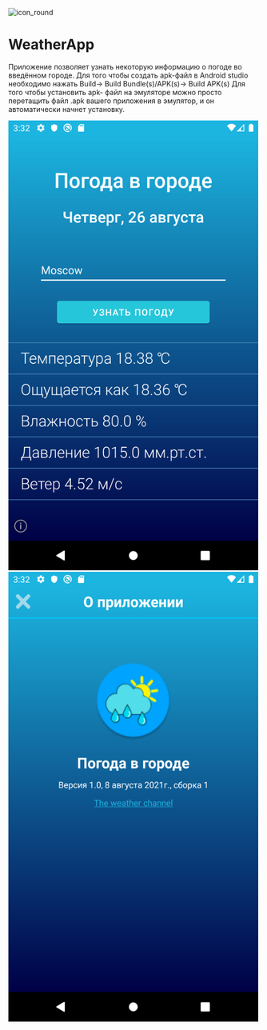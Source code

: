![icon_round](https://user-images.githubusercontent.com/62548557/130997346-eed73639-ae8b-4907-819b-135b0b69db5a.png)
# WeatherApp
Приложение позволяет узнать некоторую информацию о погоде во введённом городе.
Для того чтобы создать apk-файл в Android studio необходимо нажать Build-> Build Bundle(s)/APK(s)-> Build APK(s)
Для того чтобы установить apk- файл на эмуляторе можно просто перетащить файл .apk вашего приложения в эмулятор, 
и он автоматически начнет установку.

<img src="https://github.com/Andrew-Garanin/WeatherApp/blob/master/screenshots/main.png" width="500" height="900"/>
<img src="https://github.com/Andrew-Garanin/WeatherApp/blob/master/screenshots/about.png" width="500" height="900"/>
